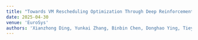 ```yaml
---
title: "Towards VM Rescheduling Optimization Through Deep Reinforcement Learning"
date: 2025-04-30
venue: 'EuroSys'
authors: 'Xianzhong Ding, Yunkai Zhang, Binbin Chen, Donghao Ying, Tieying Zhang*, Jianjun Chen, Lei Zhang, Alberto Cerpa, Wan Du'
---
```

